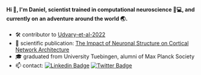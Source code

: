#### Hi 👋, I'm Daniel, scientist trained in computational neuroscience :brain::computer:, and currently on an adventure around the world :earth_asia:.
- 🛠 contributor to [Udvary-et-al-2022](https://github.com/zibneuro/udvary-et-al-2022)
- 📖 scientific publication: [The Impact of Neuronal Structure on Cortical Network Architecture](https://www.biorxiv.org/content/10.1101/2020.11.13.381087v4)
- :mortar_board: graduated from University Tuebingen, alumni of Max Planck Society
- :mailbox: contact: [![Linkedin Badge](https://img.shields.io/badge/-danieludvary-blue?style=flat&logo=Linkedin&logoColor=white)](https://www.linkedin.com/in/danieludvary/) [![Twitter Badge](https://img.shields.io/badge/-@DanielUdvary-blue?style=flat&logo=twitter&logoColor=white)](https://twitter.com/DanielUdvary)
